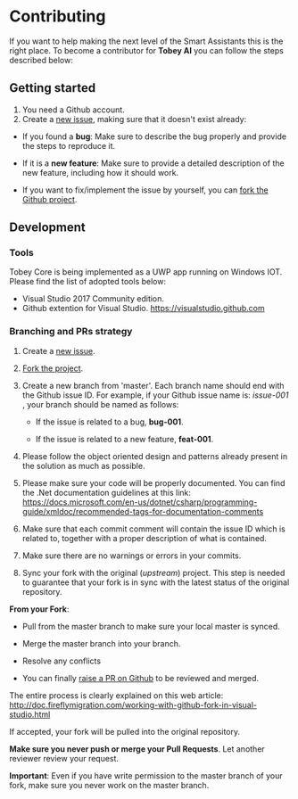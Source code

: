 # Contributing

If you want to help making the next level of the Smart Assistants this is the right place.
To become a contributor for **Tobey AI** you can follow the steps described below:

## Getting started

1. You need a Github account.
2. Create a [new issue](https://github.com/Tobey-AI/tobey-core/issues), making sure that it doesn't exist already:

- If you found a **bug**: Make sure to describe the bug properly and provide the steps to reproduce it.

- If it is a **new feature**: Make sure to provide a detailed description of the new feature, including how it should work. 

- If you want to fix/implement the issue by yourself, you can [fork the Github project](https://help.github.com/articles/fork-a-repo/).

## Development

### Tools

Tobey Core is being implemented as a UWP app running on Windows IOT. 
Please find the list of adopted tools below:
- Visual Studio 2017 Community edition.
- Github extention for Visual Studio. https://visualstudio.github.com

### Branching and PRs strategy

1. Create a [new issue](https://github.com/Tobey-AI/tobey-core/issues).

2. [Fork the project](https://help.github.com/articles/fork-a-repo/).

3. Create a new branch from 'master'. Each branch name should end with the Github issue ID. For example, if your Github issue name is: *issue-001* , your branch should be named as follows:

    - If the issue is related to a bug, **bug-001**.
    
    - If the issue is related to a new feature, **feat-001**.

4. Please follow the object oriented design and patterns already present in the solution as much as possible.

5. Please make sure your code will be properly documented. You can find the .Net documentation guidelines at this link: https://docs.microsoft.com/en-us/dotnet/csharp/programming-guide/xmldoc/recommended-tags-for-documentation-comments 

6. Make sure that each commit comment will contain the issue ID which is related to, together with a proper description of what is contained.

7. Make sure there are no warnings or errors in your commits.

8. Sync your fork with the original (*upstream*) project. This step is needed to guarantee that your fork is in sync with the latest status of the original repository.

**From your Fork**:

   - Pull from the master branch to make sure your local master is synced.

   - Merge the master branch into your branch.

   - Resolve any conflicts

   - You can finally [raise a PR on Github](https://help.github.com/articles/about-pull-requests/) to be reviewed and merged. 

The entire process is clearly explained on this web article:<br/>
http://doc.fireflymigration.com/working-with-github-fork-in-visual-studio.html

If accepted, your fork will be pulled into the original repository. 

**Make sure you never push or merge your Pull Requests**. Let another reviewer review your request.

**Important**:
Even if you have write permission to the master branch of your fork, make sure you never work on the master branch.

